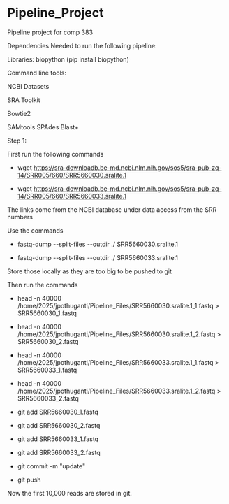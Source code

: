 # Pipeline_Project
Pipeline project for comp 383

Dependencies Needed to run the following pipeline:

Libraries:
biopython (pip install biopython)

Command line tools:

NCBI Datasets

SRA Toolkit

Bowtie2

SAMtools
SPAdes
Blast+

Step 1:

First run the following commands

- wget https://sra-downloadb.be-md.ncbi.nlm.nih.gov/sos5/sra-pub-zq-14/SRR005/660/SRR5660030.sralite.1

- wget https://sra-downloadb.be-md.ncbi.nlm.nih.gov/sos5/sra-pub-zq-14/SRR005/660/SRR5660033.sralite.1

The links come from the NCBI database under data access from the SRR numbers

Use the commands

- fastq-dump --split-files --outdir ./ SRR5660030.sralite.1

- fastq-dump --split-files --outdir ./ SRR5660033.sralite.1

Store those locally as they are too big to be pushed to git

Then run the commands

- head -n 40000 /home/2025/jpothuganti/Pipeline_Files/SRR5660030.sralite.1_1.fastq > SRR5660030_1.fastq

- head -n 40000 /home/2025/jpothuganti/Pipeline_Files/SRR5660030.sralite.1_2.fastq > SRR5660030_2.fastq

- head -n 40000 /home/2025/jpothuganti/Pipeline_Files/SRR5660033.sralite.1_1.fastq > SRR5660033_1.fastq

- head -n 40000 /home/2025/jpothuganti/Pipeline_Files/SRR5660033.sralite.1_2.fastq > SRR5660033_2.fastq

- git add SRR5660030_1.fastq

- git add SRR5660030_2.fastq

- git add SRR5660033_1.fastq

- git add SRR5660033_2.fastq

- git commit -m "update"

- git push

Now the first 10,000 reads are stored in git.

